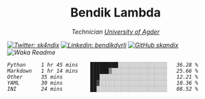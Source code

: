 <h1 align="center"> Bendik Lambda </h1>
<p align="center"><em>Technician <a href="http://www.uia.no">University of Agder</a></p>



[![Twitter: sk4ndix](https://img.shields.io/twitter/follow/sk4ndix?style=social)](https://twitter.com/sk4ndix)
[![Linkedin: bendikdyrli](https://img.shields.io/badge/-bendikdyrli-blue?style=flat-square&logo=Linkedin&logoColor=white&link=https://www.linkedin.com/in/bendikdyrli/)](https://www.linkedin.com/in/bendikdyrli/)
[![GitHub skandix](https://img.shields.io/github/followers/skandix?label=follow&style=social)](https://github.com/skandix)
![Waka Readme](https://github.com/skandix/skandix/workflows/Waka%20Readme/badge.svg)


<!--START_SECTION:waka-->
```text
Python     1 hr 45 mins    █████████░░░░░░░░░░░░░░░░   36.28 % 
Markdown   1 hr 14 mins    ██████▒░░░░░░░░░░░░░░░░░░   25.66 % 
Other      35 mins         ███░░░░░░░░░░░░░░░░░░░░░░   12.21 % 
YAML       30 mins         ██▓░░░░░░░░░░░░░░░░░░░░░░   10.36 % 
INI        24 mins         ██░░░░░░░░░░░░░░░░░░░░░░░   08.52 % 
```
<!--END_SECTION:waka-->
